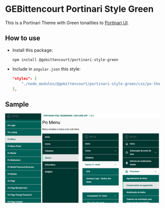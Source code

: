# GEBittencourt Portinari Style Green

This is a Portinari Theme with Green tonalities to [Portinari UI](https://github.com/portinariui/portinari-angular).

## How to use

* Install this package:
    ```
    npm install @gebittencourt/portinari-style-green
    ```

* Include in `angular.json` this style:
    ```json
    "styles": [
        "./node_modules/@gebittencourt/portinari-style-green/css/po-theme-default.min.css"
    ],
    ```

## Sample
![GEBittencourt Portinari Style Green](https://github.com/guiebitt/portinari-style/raw/master/docs/theme/green/theme-green.png)
